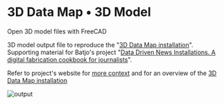 # 3D Data Map  • 3D Model
Open 3D model files with FreeCAD

3D model output file to reproduce the "[3D Data Map installation](www.batjo.eu/cookbook/map)".
Supporting material for Batjo's project "[Data Driven News Installations. A digital fabrication cookbook for journalists](www.batjo.eu/cookbook)".

Refer to project's website for [more context](www.batjo.eu/cookbook) and for an overview of the [3D Data Map installation](www.batjo.eu/cookbook/map)

![output](http://batjo.eu/cookbook/map/img/output-all-model.png)

